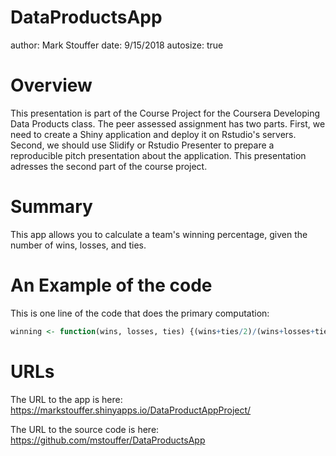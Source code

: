 DataProductsApp
========================================================
author: Mark Stouffer
date: 9/15/2018
autosize: true

Overview
========================================================

This presentation is part of the Course Project for the Coursera Developing Data Products class. The peer assessed assignment has two parts. First, we need to create a Shiny application and deploy it on Rstudio's servers. Second, we should use Slidify or Rstudio Presenter to prepare a reproducible pitch presentation about the application. This presentation adresses the second part of the course project.

Summary
========================================================

This app allows you to calculate a team's winning percentage, given the number
of wins, losses, and ties.


An Example of the code
========================================================

This is one line of the code that does the primary computation:


```r
winning <- function(wins, losses, ties) {(wins+ties/2)/(wins+losses+ties)}
```

URLs
========================================================

The URL to the app is here:
https://markstouffer.shinyapps.io/DataProductAppProject/

The URL to the source code is here:
https://github.com/mstouffer/DataProductsApp
